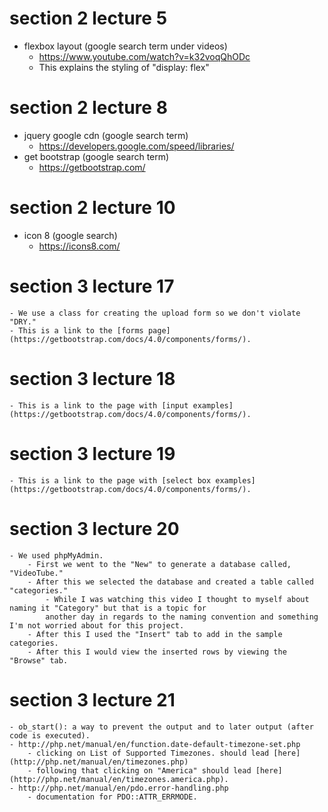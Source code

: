 # section 2 lecture 5 
- flexbox layout (google search term under videos)
    - https://www.youtube.com/watch?v=k32voqQhODc
    - This explains the styling of "display: flex"


# section 2 lecture 8
- jquery google cdn (google search term)
    - https://developers.google.com/speed/libraries/
- get bootstrap (google search term)
    - https://getbootstrap.com/


# section 2 lecture 10
- icon 8 (google search)
    - https://icons8.com/


# section 3 lecture 17
    - We use a class for creating the upload form so we don't violate "DRY."
    - This is a link to the [forms page](https://getbootstrap.com/docs/4.0/components/forms/).


# section 3 lecture 18 
    - This is a link to the page with [input examples](https://getbootstrap.com/docs/4.0/components/forms/).


# section 3 lecture 19
    - This is a link to the page with [select box examples](https://getbootstrap.com/docs/4.0/components/forms/).

# section 3 lecture 20
    - We used phpMyAdmin.
        - First we went to the "New" to generate a database called, "VideoTube."
        - After this we selected the database and created a table called "categories."
            - While I was watching this video I thought to myself about naming it "Category" but that is a topic for
            another day in regards to the naming convention and something I'm not worried about for this project.
        - After this I used the "Insert" tab to add in the sample categories.
        - After this I would view the inserted rows by viewing the "Browse" tab.    
         
# section 3 lecture 21
    - ob_start(): a way to prevent the output and to later output (after code is executed).
    - http://php.net/manual/en/function.date-default-timezone-set.php
        - clicking on List of Supported Timezones. should lead [here](http://php.net/manual/en/timezones.php)
        - following that clicking on "America" should lead [here](http://php.net/manual/en/timezones.america.php).
    - http://php.net/manual/en/pdo.error-handling.php
        - documentation for PDO::ATTR_ERRMODE.    